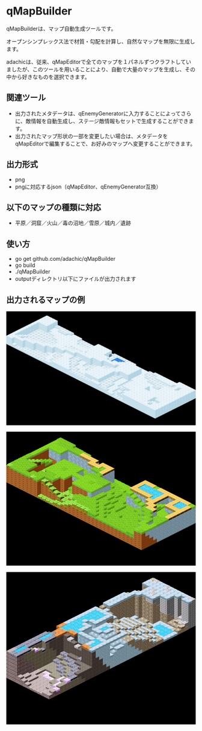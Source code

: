 # qMapBuilder

qMapBuilderは、マップ自動生成ツールです。

オープンシンプレックス法で材質・勾配を計算し、自然なマップを無限に生成します。

adachicは、従来、qMapEditorで全てのマップを１パネルずつクラフトしていましたが、このツールを用いることにより、自動で大量のマップを生成し、その中から好きなものを選択できます。

## 関連ツール

- 出力されたメタデータは、qEnemyGeneratorに入力することによってさらに、敵情報を自動生成し、ステージ敵情報もセットで生成することができます。
- 出力されたマップ形状の一部を変更したい場合は、メタデータをqMapEditorで編集することで、お好みのマップへ変更することができます。


## 出力形式

- png
- pngに対応するjson（qMapEditor、qEnemyGenerator互換）


## 以下のマップの種類に対応

- 平原／洞窟／火山／毒の沼地／雪原／城内／遺跡

## 使い方

- go get  github.com/adachic/qMapBuilder
- go build
- ./qMapBuilder
- outputディレクトリ以下にファイルが出力されます


## 出力されるマップの例

![](15ee7878-9752-4bf4-9ef2-2e675e95164e.png)

![](2996d28d-b094-4e84-bfce-ffcbec6bda14.png)

![](c5f24c75-1fa0-4d4f-b7cf-3590a0337ea4.png)

